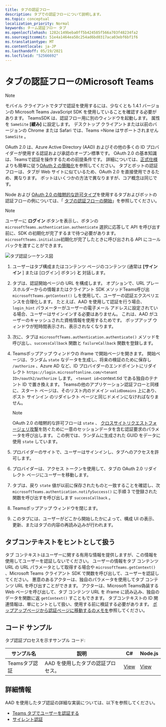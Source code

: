 ```yaml
---
title: タブの認証フロー
description: タブでの認証フローについて説明します。
ms.topic: conceptual
localization_priority: Normal
keywords: チーム認証フロー タブ
ms.openlocfilehash: 1282c149beba0ff5b424585f566a703f48234fa2
ms.sourcegitcommit: 51e4a1464ea58c254ad6bd0317aca03ebf6bf1f6
ms.translationtype: MT
ms.contentlocale: ja-JP
ms.lasthandoff: 05/19/2021
ms.locfileid: "52566692"
---
```

# <a name="microsoft-teams-authentication-flow-for-tabs"></a>タブの認証フローのMicrosoft Teams

> [!NOTE]
> モバイル クライアントでタブで認証を使用するには、少なくとも 1.4.1 バージョンの Microsoft Teams JavaScript SDK を使用していることを確認する必要があります。
> TeamsSDK は、認証フロー用に別のウィンドウを起動します。 属性を `SameSite` **[緩み]** に設定します。 デスクトップ クライアントまたは以前のバージョンの Chrome または Safari では、Teams =None はサポートされません `SameSite` 。

OAuth 2.0 は、Azure Active Directory (AAD) およびその他の多くの ID プロバイダーが使用する認証および承認のオープン標準です。 OAuth 2.0 の基本知識は、Teamsで認証を操作するための前提条件です。 詳細については、[正式仕様](https://oauth.net/2/)よりも簡単に従う[OAuth 2 の簡略化](https://aaronparecki.com/oauth-2-simplified/)を参照してください。 タブとボットの認証フローは、タブが Web サイトに似ているため、OAuth 2.0 を直接使用できるため、異なります。 ボットはいくつかの方法で異なりますが、コア概念は同じです。

Node および [OAuth 2.0 の暗黙的な許可タイプ](https://oauth.net/2/grant-types/implicit/)を使用するタブおよびボットの認証フローの例については、「 [タブの認証フローの開始](~/tabs/how-to/authentication/auth-tab-aad.md#initiate-authentication-flow)」を参照してください。

> [!NOTE]
> ユーザーに **ログイン** ボタンを表示し、ボタンの `microsoftTeams.authentication.authenticate` 選択に応答して API を呼び出す前に、SDK の初期化が完了するまで待つ必要があります。 `microsoftTeams.initialize`初期化が完了したときに呼び出される API にコールバックを渡すことができます。

![タブ認証シーケンス図](~/assets/images/authentication/tab_auth_sequence_diagram.png)

1. ユーザーはタブ構成またはコンテンツ ページのコンテンツ (通常は **[サインイン** ] または [ログイン] ボタン) **と** 対話します。
2. タブは、認証開始ページの URL を構成します。 オプションで、URL プレースホルダーからの情報またはクライアント SDK メソッドTeams呼び出 `microsoftTeams.getContext()` しを使用して、ユーザーの認証エクスペリエンスを合理化します。 たとえば、AAD を使用して認証を行う場合、 `login_hint` パラメーターがユーザーの電子メール アドレスに設定されている場合、ユーザーはサインインする必要はありません。 これは、AAD がユーザーのキャッシュされた資格情報を使用するためです。 ポップアップ ウィンドウが短時間表示され、表示されなくなります。
3. 次に、タブは `microsoftTeams.authentication.authenticate()` メソッドを呼び出し、`successCallback` 関数と `failureCallback` 関数を登録します。
4. Teamsポップアップ ウィンドウの iframe で開始ページを開きます。 開始ページは、ランダム `state` なデータを生成し、将来の検証のために保存し `/authorize` 、Azure AD など、ID プロバイダーのエンドポイントにリダイレクト `https://login.microsoftonline.com/<tenant ID>/oauth2/authorize` します。 `<tenant id>`context.tid である独自のテナント ID で置き換えます。
Teamsの他のアプリケーション認証フローと同様に、スタート ページは、そのリスト内のドメイン `validDomains` 上にあり、ポスト サインイン のリダイレクト ページと同じドメインになければなりません。

    > [!NOTE]
    > OAuth 2.0 の暗黙的な許可フローは `state` 、 [クロスサイトリクエストフォージェリ攻撃](https://en.wikipedia.org/wiki/Cross-site_request_forgery)を防ぐために一意のセッションデータを含む認証要求のパラメータを呼び出します。 この例では、ランダムに生成された GUID をデータに使用 `state` しています。

5. プロバイダーのサイトで、ユーザーはサインインし、タブへのアクセスを許可します。
6. プロバイダーは、アクセス トークンを使用して、タブの OAuth 2.0 リダイレクト ページにユーザーを移動します。
7. タブは、戻り `state` 値が以前に保存されたものと一致することを確認し、次 `microsoftTeams.authentication.notifySuccess()` に手順 3 で登録された関数を呼び出すを呼び出します `successCallback` 。
8. Teamsポップアップ ウィンドウを閉じます。
9. このタブには、ユーザーがどこから開始したかによって、構成 UI の表示、更新、またはタブの内容の再読み込みが行われます。

## <a name="treat-tab-context-as-hints"></a>タブコンテキストをヒントとして扱う

タブ コンテキストはユーザーに関する有用な情報を提供しますが、この情報を使用してユーザーを認証しないでください。 ユーザーの情報をタブ コンテンツ URL の URL パラメータとして取得する場合や `microsoftTeams.getContext()` 、Microsoft Teams クライアント SDK で関数を呼び出して、ユーザーを認証してください。 悪意のあるアクターは、独自のパラメータを使用してタブ コンテンツ URL を呼び出すことができます。 アクターは、Microsoft Teams偽装する Web ページを呼び出して、タブ コンテンツ URL を iframe に読み込み、独自のデータを関数に返 `getContext()` すこともできます。 タブコンテキストの ID 関連情報は、単にヒントとして扱い、使用する前に検証する必要があります。 [ポップアップページから認証ページに移動するのメモを](~/tabs/how-to/authentication/auth-tab-aad.md#navigate-to-the-authorization-page-from-your-popup-page)参照してください。

## <a name="code-sample"></a>コード サンプル

タブ認証プロセスを示すサンプル コード:

| **サンプル名** | **説明** | **C#** | **Node.js** |
|-----------------|-----------------|-------------|------------|
| Teamsタブ認証 | AAD を使用したタブの認証プロセス。 | [View](https://github.com/OfficeDev/Microsoft-Teams-Samples/tree/main/samples/app-complete-sample/csharp) | [View](https://github.com/OfficeDev/Microsoft-Teams-Samples/tree/main/samples/app-complete-sample/nodejs) |

## <a name="more-details"></a>詳細情報

AAD を使用したタブ認証の詳細な実装については、以下を参照してください。

* [Teams タブでユーザーを認証する](~/tabs/how-to/authentication/auth-tab-AAD.md)
* [サイレント認証](~/tabs/how-to/authentication/auth-silent-AAD.md)
